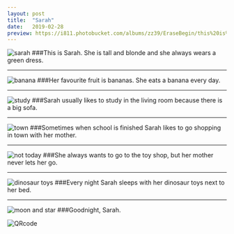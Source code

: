 ```yaml
---
layout: post
title:  "Sarah"
date:   2019-02-28 
preview: https://i811.photobucket.com/albums/zz39/EraseBegin/this%20is%20sarah.png
---
```


![sarah](https://i811.photobucket.com/albums/zz39/EraseBegin/this%20is%20sarah.png)
###This is Sarah. She is tall and blonde and she always wears a green dress. 

***

![banana](https://i811.photobucket.com/albums/zz39/EraseBegin/bananas.png)
###Her favourite fruit is bananas. She eats a banana every day.

***

![study](https://i811.photobucket.com/albums/zz39/EraseBegin/studying.png)
###Sarah usually likes to study in the living room because there is a big sofa.

***

![town](https://i811.photobucket.com/albums/zz39/EraseBegin/shopping%20in%20town.png)
###Sometimes when school is finished Sarah likes to go shopping in town with her mother.

***

![not today](https://i811.photobucket.com/albums/zz39/EraseBegin/mum%20says%20no.png)
###She always wants to go to the toy shop, but her mother never lets her go.

***

![dinosaur toys](https://i811.photobucket.com/albums/zz39/EraseBegin/dinosaur%20toys.png)
###Every night Sarah sleeps with her dinosaur toys next to her bed.

*** 

![moon and star](https://i811.photobucket.com/albums/zz39/EraseBegin/moon%20and%20stars.png)
###Goodnight, Sarah.

![QRcode](http://i811.photobucket.com/albums/zz39/EraseBegin/weblink-ipad-lesson.png)